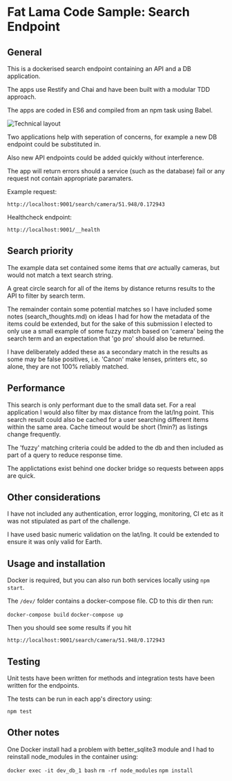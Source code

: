 
# Fat Lama Code Sample: Search Endpoint

## General

This is a dockerised search endpoint containing an API and a DB application.

The apps use Restify and Chai and have been built with a modular TDD approach.  

The apps are coded in ES6 and compiled from an npm task using Babel.

![Technical layout](https://image.ibb.co/nxrxV7/technical_diagram.png "Technical layout")

Two applications help with seperation of concerns, for example a new DB endpoint could be substituted in.

Also new API endpoints could be added quickly without interference.

The app will return errors should a service (such as the database) fail or any request not contain appropriate paramaters.

Example request:

`http://localhost:9001/search/camera/51.948/0.172943`

Healthcheck endpoint:

`http://localhost:9001/__health`

## Search priority

The example data set contained some items that _are_ actually cameras, but would not match a text search string.

A great circle search for all of the items by distance returns results to the API to filter by search term.  

The remainder contain some potential matches so I have included some notes (search_thoughts.md) on ideas I had for how the metadata of the items could be extended, but for the sake of this submission I elected to only use a small example of some fuzzy match based on 'camera' being the search term and an expectation that 'go pro' should also be returned.

I have deliberately added these as a secondary match in the results as some may be false positives, i.e. 'Canon' make lenses, printers etc, so alone, they are not 100% reliably matched.

## Performance

This search is only performant due to the small data set.  For a real application I would also filter by max distance from the lat/lng point.  This search result could also be cached for a user searching different items within the same area.  Cache timeout would be short (1min?) as listings change frequently.

The 'fuzzy' matching criteria could be added to the db and then included as part of a query to reduce response time.

The applictations exist behind one docker bridge so requests between apps are quick.

## Other considerations

I have not included any authentication, error logging, monitoring, CI etc as it was not stipulated as part of the challenge.

I have used basic numeric validation on the lat/lng.  It could be extended to ensure it was only valid for Earth.

## Usage and installation

Docker is required, but you can also run both services locally using `npm start`.

The `/dev/` folder contains a docker-compose file.  CD to this dir then run:

`docker-compose build`
`docker-compose up`

Then you should see some results if you hit

`http://localhost:9001/search/camera/51.948/0.172943`

## Testing

Unit tests have been written for methods and integration tests have been written for the endpoints.

The tests can be run in each app's directory using:

`npm test`

## Other notes

One Docker install had a problem with better_sqlite3 module and I had to reinstall node_modules in the container using:

  `docker exec -it dev_db_1 bash`
  `rm -rf node_modules`
  `npm install`


